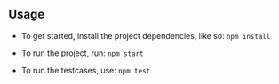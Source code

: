## Usage

- To get started, install the project dependencies, like so:
  `npm install`

- To run the project, run: `npm start`

- To run the testcases, use: `npm test`

